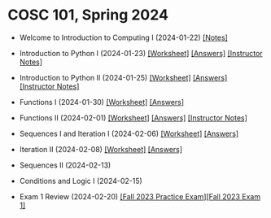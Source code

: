 # COSC 101, Spring 2024

- Welcome to Introduction to Computing I (2024-01-22) [[Notes]](./files/1_22.pdf)

- Introduction to Python I (2024-01-23) [[Worksheet]](./files/1_23.pdf) [[Answers]](./files/1_23_ans.pdf) [[Instructor Notes]](./notes/1_23.txt)

- Introduction to Python II (2024-01-25) [[Worksheet]](./files/1_25.pdf) [[Answers]](./files/1_25_ans.pdf) [[Instructor Notes]](./notes/1_25.txt)

- Functions I (2024-01-30) [[Worksheet]](./files/1_30.pdf) [[Answers]](./files/1_30_ans.pdf)

- Functions II (2024-02-01) [[Worksheet]](./files/2_1.pdf) [[Answers]](./files/2_1_ans.pdf) [[Instructor Notes]](./notes/2_1.txt)

- Sequences I and Iteration I (2024-02-06) [[Worksheet]](./files/2_6.pdf) [[Answers]](./files/2_6_ans.pdf)

- Iteration II (2024-02-08) [[Worksheet]](./files/2_8.pdf) [[Answers]](./files/2_8_ans.pdf)

- Sequences II (2024-02-13) 

- Conditions and Logic I (2024-02-15)

- Exam 1 Review (2024-02-20) [[Fall 2023 Practice Exam]](./fall2023/9_26.pdf)[[Fall 2023 Exam 1]](./files/exam1_fall23.pdf)

<!-- 
- Conditions and Logic II (2023-09-21) [[Worksheet]](./notes/9_21.pdf) [[Notes]](./answers/9_21_answers.pdf)



- Iteration III (2023-10-03) [[Worksheet]](./notes/10_3.pdf) [[Notes]](./answers/10_3_answers.pdf)

- Sequences II and Mutability I (2023-10-05) [[Worksheet]](./notes/10_5.pdf) [[Notes]](./answers/10_5_answers.pdf)

- Mutability II and Practice Problems (2023-10-12) [[Worksheet]](./notes/10_12.pdf) [[Notes]](./answers/10_12_answers.pdf)

- Exam 2 Review (2023-10-17) [[Practice Exam]](./notes/10_17.pdf) [[Answers]](./answers/10_17_answers.pdf)


- Dictionaries (2023-10-24) [[Worksheet]](./notes/10_24.pdf) [[Notes]](./answers/10_24_answers.pdf)

- Nested Data and Iteration (2023-10-26) [[Worksheet]](./notes/10_26.pdf) [[Notes]](./answers/10_26_answers.pdf)

- File Input-Ouput I (2023-10-31) [[Worksheet]](./notes/10_31.pdf) [[Notes]](./answers/10_31_answers.pdf)

- File Input-Ouput II and Exceptions (2023-11-02) [[Worksheet]](./notes/11_2.pdf) [[Notes]](./answers/11_2_answers.pdf)

- CSV Files (2023-11-07) [[Worksheet]](./notes/11_7.pdf) [[Notes]](./answers/11_7_answers.pdf)

- Recursion (2023-11-09) [[Worksheet]](./notes/11_9.pdf) [[Notes]](./answers/11_9_answers.pdf)

- Homework 8 in-class work (2023-11-28) [[Files]](./notes/hw8.zip) 

- Visualizing Data (2023-12-05) [[Worksheet]](./notes/12_5.pdf) [[Colab Link]](https://colab.research.google.com/drive/1kP9Q8EVM3vaXOFOiZEktlMrAyGArUb8d?usp=sharing)

- Final Review (2023-12-07) [[In-class Code]](./notes/review.zip) -->